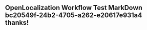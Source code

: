 <properties
ms.topic="hero-topic"
ms.test1="hero-topic"
ms.test2="test"/>

## OpenLocalization Workflow Test MarkDown bc20549f-24b2-4705-a262-e20617e931a4 thanks!
